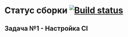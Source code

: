 


# Статус сборки [![Build status](https://ci.appveyor.com/api/projects/status/24oc4db1mxqtxoov?svg=true)](https://ci.appveyor.com/project/Alisa68/aqa-api-ci)

## Задача №1 - Настройка CI

